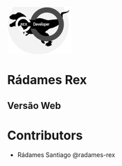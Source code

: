 ![Rádames Rex Logo](images/logo.png)

# Rádames Rex

## Versão Web

# Contributors

-   Rádames Santiago @radames-rex

